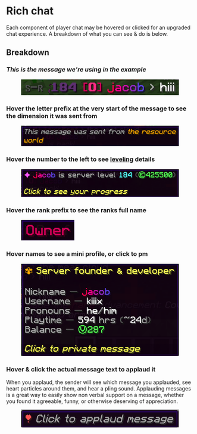 # Rich chat

Each component of player chat may be hovered or clicked for an upgraded chat experience. A breakdown of what you can see & do is below.

## Breakdown

### _This is the message we're using in the example_

<div align="left"><figure><img src="../../.gitbook/assets/image (39).png" alt=""><figcaption></figcaption></figure></div>

### Hover the letter prefix at the very start of the message to see the dimension it was sent from

<div align="left"><figure><img src="../../.gitbook/assets/image (43).png" alt="" width="563"><figcaption></figcaption></figure></div>

### Hover the number to the left to see [leveling](../leveling.md) details

<div align="left"><figure><img src="../../.gitbook/assets/image (40).png" alt="" width="563"><figcaption></figcaption></figure></div>

### Hover the rank prefix to see the ranks full name

<div align="left"><figure><img src="../../.gitbook/assets/image (41).png" alt=""><figcaption></figcaption></figure></div>

### Hover names to see a mini profile, or click to pm

<div align="left"><figure><img src="../../.gitbook/assets/image (42).png" alt="" width="499"><figcaption></figcaption></figure></div>

### Hover & click the actual message text to applaud it

When you applaud, the sender will see which message you applauded, see heart particles around them, and hear a pling sound. Applauding messages is a great way to easily show non verbal support on a message, whether you found it agreeable, funny, or otherwise deserving of appreciation.

<div align="left"><figure><img src="../../.gitbook/assets/msg5.png" alt=""><figcaption></figcaption></figure></div>
